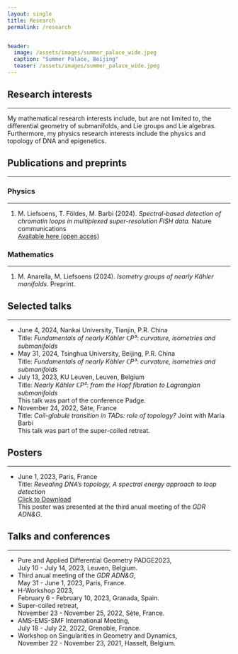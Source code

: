 ```yaml
---
layout: single
title: Research
permalink: /research


header:
  image: /assets/images/summer_palace_wide.jpeg
  caption: "Summer Palace, Beijing"
  teaser: /assets/images/summer_palace_wide.jpeg
---
```



<h2> Research interests </h2>
<hr/>

My mathematical research interests include, but are not limited to, the differential geometry of submanifolds, and Lie groups and Lie algebras. Furthermore, my physics research interests include the physics and topology of DNA and epigenetics.




<h2> Publications and preprints </h2>
<hr/>

<h3> Physics </h3>
<hr/>
<ol>
  <li> M. Liefsoens, T. Földes, M. Barbi (2024). <em>  Spectral-based detection of chromatin loops in multiplexed super-resolution FISH data.</em> Nature communications  <br> <a href="https://www.nature.com/articles/s41467-024-51650-w">Available here (open acces) </a> </li>
</ol>

<h3> Mathematics </h3>
<hr/>
<ol>
  <li> M. Anarella, M. Liefsoens (2024). <em>  Isometry groups of nearly Kähler manifolds.</em> Preprint. </li>
</ol>



<h2> Selected talks </h2>
<hr/>

<ul>
  <li> June 4, 2024, Nankai University, Tianjin, P.R. China <br> Title: <i>Fundamentals of nearly Kähler ℂP³: curvature, isometries and submanifolds</i> </li>
  <li> May 31, 2024, Tsinghua University, Beijing, P.R. China  <br> Title: <i>Fundamentals of nearly Kähler ℂP³: curvature, isometries and submanifolds</i> </li>
  <li> July 13, 2023, KU Leuven, Leuven, Belgium  <br> Title: <i>Nearly Kähler ℂP³: from the Hopf fibration to Lagrangian submanifolds</i> <br>  This talk was part of the conference Padge.</li>
  <li> November 24, 2022, Sète, France  <br> Title: <i>Coil-globule transition in TADs: role of topology?</i> Joint with Maria Barbi <br>  This talk was part of the super-coiled retreat.</li>
</ul>

<h2> Posters </h2>
<hr/>

<ul>
  <li> June 1, 2023, Paris, France <br> Title: <i>Revealing DNA’s topology, A spectral
energy approach to loop detection</i> <br> <a href="{{ site.url }}/assets/downloads/poster_GDR.pdf" download>Click to Download</a> <br> This poster was presented at the third anual meeting of the <i>GDR ADN&G</i>.

 </li>
</ul>

<h2> Talks and conferences </h2>
<hr/>

<ul>
  <li> Pure and Applied Differential Geometry PADGE2023, <br> July 10 - July 14, 2023, Leuven, Belgium. </li>
  <li> Third anual meeting of the <i>GDR ADN&G</i>,  <br> May 31 - June 1, 2023, Paris, France. </li>
  <li> H-Workshop 2023,  <br> February 6 - February 10, 2023, Granada, Spain. </li>
  <li> Super-coiled retreat,  <br> November 23 - November 25, 2022, Sète, France. </li>
  <li> AMS-EMS-SMF International Meeting,  <br> July 18 - July 22, 2022, Grenoble, France. </li>
  <li> Workshop on Singularities in Geometry and Dynamics,  <br> November 22 - November 23, 2021, Hasselt, Belgium. </li>
</ul>








